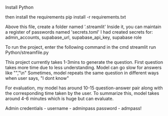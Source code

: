 Install Python

then install the requirements
pip install -r requirements.txt

Above this file, create a folder named '.streamlit'
Inside it, you can maintain a register of passwords named 'secrets.toml'
I had created secrets for: 
admin_accounts, supabase_url, supabase_api_key, supabase role

To run the project,
enter the following command in the cmd
streamlit run Python/streamfile.py

This project currently takes 1-3mins to generate the question.
First question takes more time due to less understanding.
Model can go slow for answers like "","\n"
Sometimes, model repeats the same question in different ways when user says, "I dont know" 

For evaluation, my model has around 10-15 question-answer pair along with the corresponding time taken by the user.
To summarize this, model takes around 4-6 minutes which is huge but can evaluate.

Admin credentials -
username - adminpass
password - admpass!

